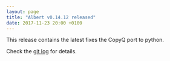 ```yaml
---
layout: page
title: "Albert v0.14.12 released"
date: 2017-11-23 20:00 +0100
---
```


This release contains the latest fixes the CopyQ port to python.

Check the [git log](https://github.com/albertlauncher/albert/commits/v0.14.12) for details.
